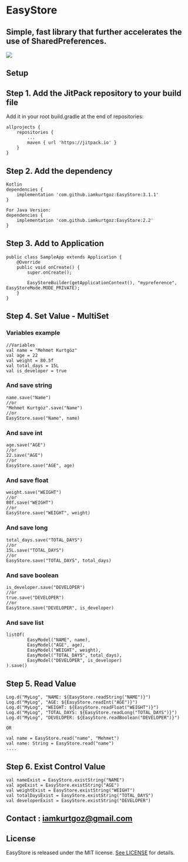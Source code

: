 # EasyStore
## Simple, fast library that further accelerates the use of SharedPreferences.

[![](https://jitpack.io/v/iamkurtgoz/EasyStore.svg)](https://jitpack.io/#iamkurtgoz/EasyStore)

## Setup
## Step 1. Add the JitPack repository to your build file
Add it in your root build.gradle at the end of repositories:
```
allprojects {
    repositories {
        ...
        maven { url 'https://jitpack.io' }
    }
}
```
## Step 2. Add the dependency
```
Kotlin
dependencies {
    implementation 'com.github.iamkurtgoz:EasyStore:3.1.1'
}

For Java Version:
dependencies {
    implementation 'com.github.iamkurtgoz:EasyStore:2.2'
}
```
## Step 3. Add to Application
```
public class SampleApp extends Application {
    @Override
    public void onCreate() {
        super.onCreate();

        EasyStoreBuilder(getApplicationContext(), "mypreference", EasyStoreMode.MODE_PRIVATE);
    }
}
```
## Step 4. Set Value - MultiSet
### Variables example
```
//Variables
val name = "Mehmet Kurtgöz"
val age = 22
val weight = 80.5f
val total_days = 15L
val is_developer = true
```
### And save string
```
name.save("Name")
//or
"Mehmet Kurtgöz".save("Name")
//or
EasyStore.save("Name", name)
```
### And save int
```
age.save("AGE")
//or
22.save("AGE")
//or
EasyStore.save("AGE", age)
```
### And save float
```
weight.save("WEIGHT")
//or
80f.save("WEIGHT")
//or
EasyStore.save("WEIGHT", weight)
```
### And save long
```
total_days.save("TOTAL_DAYS")
//or
15L.save("TOTAL_DAYS")
//or
EasyStore.save("TOTAL_DAYS", total_days)
```
### And save boolean
```
is_developer.save("DEVELOPER")
//or
true.save("DEVELOPER")
//or
EasyStore.save("DEVELOPER", is_developer)
```
### And save list
```
listOf(
        EasyModel("NAME", name),
        EasyModel("AGE", age),
        EasyModel("WEIGHT", weight),
        EasyModel("TOTAL_DAYS", total_days),
        EasyModel("DEVELOPER", is_developer)
).save()
```

## Step 5. Read Value
```
Log.d("MyLog", "NAME: ${EasyStore.readString("NAME")}")
Log.d("MyLog", "AGE: ${EasyStore.readInt("AGE")}")
Log.d("MyLog", "WEIGHT: ${EasyStore.readFloat("WEIGHT")}")
Log.d("MyLog", "TOTAL_DAYS: ${EasyStore.readLong("TOTAL_DAYS")}")
Log.d("MyLog", "DEVELOPER: ${EasyStore.readBoolean("DEVELOPER")}")

OR

val name = EasyStore.read("name", "Mehmet")
val name: String = EasyStore.read("name")
....
```

## Step 6. Exist Control Value
```
val nameExist = EasyStore.existString("NAME")
val ageExist = EasyStore.existString("AGE")
val weightExist = EasyStore.existString("WEIGHT")
val totalDaysExist = EasyStore.existString("TOTAL_DAYS")
val developerExist = EasyStore.existString("DEVELOPER")
```
## Contact : iamkurtgoz@gmail.com

## License

EasyStore is released under the MIT license. [See LICENSE](https://github.com/iamkurtgoz/EasyStore/blob/master/LICENSE) for details.